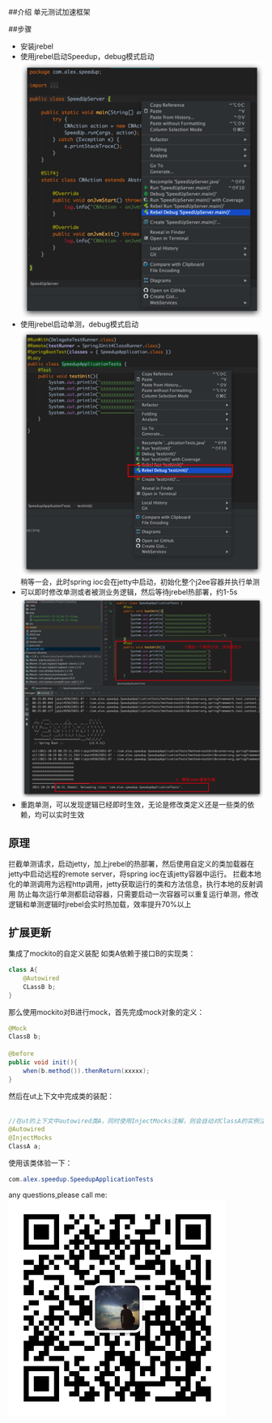 ##介绍
单元测试加速框架

##步骤
- 安装jrebel
- 使用jrebel启动Speedup，debug模式启动
  ![avatar](./png/Snapshot2021-10-29_08-21-30.jpg)
- 使用jrebel启动单测，debug模式启动
    ![avatar](./png/Snapshot2021-10-29_08-23-28.jpg)
    稍等一会，此时spring ioc会在jetty中启动，初始化整个j2ee容器并执行单测
- 可以即时修改单测或者被测业务逻辑，然后等待jrebel热部署，约1-5s
   ![avatar](./png/Snapshot2021-10-29_08-27-25.jpg)
- 重跑单测，可以发现逻辑已经即时生效，无论是修改类定义还是一些类的依赖，均可以实时生效

## 原理
拦截单测请求，启动jetty，加上jrebel的热部署，然后使用自定义的类加载器在jetty中启动远程的remote server，将spring ioc在该jetty容器中运行。
拦截本地化的单测调用为远程http调用，jetty获取运行的类和方法信息，执行本地的反射调用
防止每次运行单测都启动容器，只需要启动一次容器可以重复运行单测，修改逻辑和单测逻辑时jrebel会实时热加载，效率提升70%以上

## 扩展更新
集成了mockito的自定义装配
如类A依赖于接口B的实现类：

```java
class A{
    @Autowired
    CLassB b;
}
```

那么使用mockito对B进行mock，首先完成mock对象的定义：
````java
@Mock
ClassB b;

@before
public void init(){
    when(b.method()).thenReturn(xxxxx);
}
````
然后在ut上下文中完成类的装配：
````java

//在ut的上下文中autowired类A，同时使用InjectMocks注解，则会自动对ClassA的实例注入mock对象，完成真实类和mock类的装配，完成集成测试
@Autowired
@InjectMocks
ClassA a;
````

使用该类体验一下：
```java
com.alex.speedup.SpeedupApplicationTests
```

any questions,please call me:
![avatar](./png/WechatIMG31.jpeg)